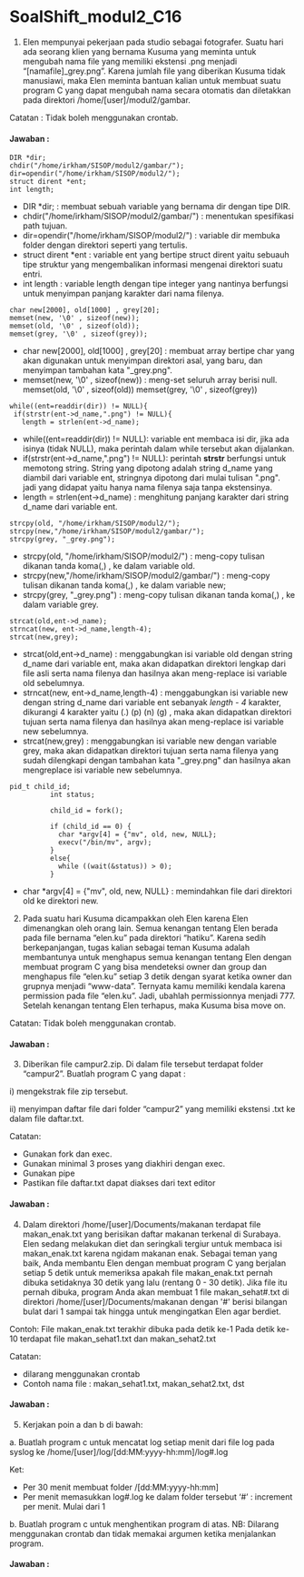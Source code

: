 # SoalShift_modul2_C16

1. Elen mempunyai pekerjaan pada studio sebagai fotografer. Suatu hari ada seorang klien yang bernama Kusuma yang meminta untuk mengubah nama file yang memiliki ekstensi .png menjadi “[namafile]_grey.png”. Karena jumlah file yang diberikan Kusuma tidak manusiawi, maka Elen meminta bantuan kalian untuk membuat suatu program C yang dapat mengubah nama secara otomatis dan diletakkan pada direktori /home/[user]/modul2/gambar. 

Catatan : Tidak boleh menggunakan crontab.

#### Jawaban :
```
DIR *dir;
chdir("/home/irkham/SISOP/modul2/gambar/");
dir=opendir("/home/irkham/SISOP/modul2/");
struct dirent *ent;
int length;
```

- DIR *dir; : membuat sebuah variable yang bernama dir dengan tipe DIR.
- chdir("/home/irkham/SISOP/modul2/gambar/") : menentukan spesifikasi path tujuan.
- dir=opendir("/home/irkham/SISOP/modul2/") : variable dir membuka folder dengan direktori seperti yang tertulis.
- struct dirent *ent : variable ent yang bertipe struct dirent yaitu sebuauh tipe struktur yang mengembalikan informasi mengenai direktori suatu entri.
- int length : variable length dengan tipe integer yang nantinya berfungsi untuk menyimpan panjang karakter dari nama filenya.

```
char new[2000], old[1000] , grey[20];
memset(new, '\0' , sizeof(new));
memset(old, '\0' , sizeof(old));
memset(grey, '\0' , sizeof(grey));
```

- char new[2000], old[1000] , grey[20] : membuat array bertipe char yang akan digunakan untuk menyimpan direktori asal, yang baru, dan menyimpan tambahan kata "_grey.png".
- memset(new, '\0' , sizeof(new)) : meng-set seluruh array berisi null.
  memset(old, '\0' , sizeof(old))
  memset(grey, '\0' , sizeof(grey))
  
```
while((ent=readdir(dir)) != NULL){
 if(strstr(ent->d_name,".png") != NULL){
   length = strlen(ent->d_name);
```
- while((ent=readdir(dir)) != NULL): variable ent membaca isi dir, jika ada isinya (tidak NULL), maka perintah dalam while tersebut akan dijalankan.
- if(strstr(ent->d_name,".png") != NULL): perintah **strstr** berfungsi untuk memotong string. String yang dipotong adalah string d_name yang diambil dari variable ent, stringnya dipotong dari mulai tulisan ".png". jadi yang didapat yaitu hanya nama filenya saja tanpa ekstensinya.
- length = strlen(ent->d_name) : menghitung panjang karakter dari string d_name dari variable ent.

```
strcpy(old, "/home/irkham/SISOP/modul2/");
strcpy(new,"/home/irkham/SISOP/modul2/gambar/");
strcpy(grey, "_grey.png");
```

- strcpy(old, "/home/irkham/SISOP/modul2/") : meng-copy tulisan dikanan tanda koma(,) , ke dalam variable old.
- strcpy(new,"/home/irkham/SISOP/modul2/gambar/") : meng-copy tulisan dikanan tanda koma(,) , ke dalam variable new;
- strcpy(grey, "_grey.png") : meng-copy tulisan dikanan tanda koma(,) , ke dalam variable grey.

```
strcat(old,ent->d_name);
strncat(new, ent->d_name,length-4);
strcat(new,grey);
```

- strcat(old,ent->d_name) : menggabungkan isi variable old dengan string d_name dari variable ent, maka akan didapatkan direktori lengkap dari file asli serta nama filenya dan hasilnya akan meng-replace isi variable old sebelumnya.
- strncat(new, ent->d_name,length-4) : menggabungkan isi variable new dengan string d_name dari variable ent sebanyak *length - 4* karakter, dikurangi 4 karakter yaitu (.) (p) (n) (g) , maka akan didapatkan direktori tujuan serta nama filenya dan hasilnya akan meng-replace isi variable new sebelumnya.
- strcat(new,grey) : menggabungkan isi variable new dengan variable grey, maka akan didapatkan direktori tujuan serta nama filenya yang sudah dilengkapi dengan tambahan kata "_grey.png" dan hasilnya akan mengreplace isi variable new sebelumnya.

``` 
pid_t child_id;
          int status;
          
          child_id = fork();
  
          if (child_id == 0) {
            char *argv[4] = {"mv", old, new, NULL};
            execv("/bin/mv", argv);
          }
          else{
            while ((wait(&status)) > 0);
          }
```

- char *argv[4] = {"mv", old, new, NULL} : memindahkan file dari direktori old ke direktori new.



2. Pada suatu hari Kusuma dicampakkan oleh Elen karena Elen dimenangkan oleh orang lain. Semua kenangan tentang Elen berada pada file bernama “elen.ku” pada direktori “hatiku”. Karena sedih berkepanjangan, tugas kalian sebagai teman Kusuma adalah membantunya untuk menghapus semua kenangan tentang Elen dengan membuat program C yang bisa mendeteksi owner dan group dan menghapus file “elen.ku” setiap 3 detik dengan syarat ketika owner dan grupnya menjadi “www-data”. Ternyata kamu memiliki kendala karena permission pada file “elen.ku”. Jadi, ubahlah permissionnya menjadi 777. Setelah kenangan tentang Elen terhapus, maka Kusuma bisa move on.

Catatan: Tidak boleh menggunakan crontab.

#### Jawaban :




3. Diberikan file campur2.zip. Di dalam file tersebut terdapat folder “campur2”. 
Buatlah program C yang dapat :

i)  mengekstrak file zip tersebut.

ii) menyimpan daftar file dari folder “campur2” yang memiliki ekstensi .txt ke dalam file daftar.txt. 

Catatan:
- Gunakan fork dan exec.
- Gunakan minimal 3 proses yang diakhiri dengan exec.
- Gunakan pipe
- Pastikan file daftar.txt dapat diakses dari text editor

#### Jawaban : 



4. Dalam direktori /home/[user]/Documents/makanan terdapat file makan_enak.txt yang berisikan daftar makanan terkenal di Surabaya. Elen sedang melakukan diet dan seringkali tergiur untuk membaca isi makan_enak.txt karena ngidam makanan enak. Sebagai teman yang baik, Anda membantu Elen dengan membuat program C yang berjalan setiap 5 detik untuk memeriksa apakah file makan_enak.txt pernah dibuka setidaknya 30 detik yang lalu (rentang 0 - 30 detik).
Jika file itu pernah dibuka, program Anda akan membuat 1 file makan_sehat#.txt di direktori /home/[user]/Documents/makanan dengan '#' berisi bilangan bulat dari 1 sampai tak hingga untuk mengingatkan Elen agar berdiet.

Contoh:
File makan_enak.txt terakhir dibuka pada detik ke-1
Pada detik ke-10 terdapat file makan_sehat1.txt dan makan_sehat2.txt

Catatan: 
- dilarang menggunakan crontab
- Contoh nama file : makan_sehat1.txt, makan_sehat2.txt, dst

#### Jawaban :




5. Kerjakan poin a dan b di bawah:

a. Buatlah program c untuk mencatat log setiap menit dari file log pada syslog ke /home/[user]/log/[dd:MM:yyyy-hh:mm]/log#.log

Ket:
- Per 30 menit membuat folder /[dd:MM:yyyy-hh:mm]
- Per menit memasukkan log#.log ke dalam folder tersebut
‘#’ : increment per menit. Mulai dari 1

b. Buatlah program c untuk menghentikan program di atas.
NB: Dilarang menggunakan crontab dan tidak memakai argumen ketika menjalankan program.

#### Jawaban :

